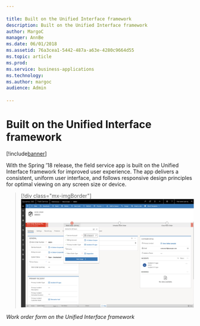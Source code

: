```yaml
---

title: Built on the Unified Interface framework
description: Built on the Unified Interface framework
author: MargoC
manager: AnnBe
ms.date: 06/01/2018
ms.assetid: 76a3cea1-5442-487a-a63e-4280c9664d55
ms.topic: article
ms.prod: 
ms.service: business-applications
ms.technology: 
ms.author: margoc
audience: Admin

---
```

#  Built on the Unified Interface framework


[!include[banner](../../includes/banner.md)]

With the Spring ’18 release, the field service app is built on the Unified
Interface framework for improved user experience. The app delivers a consistent,
uniform user interface, and follows responsive design principles for optimal
viewing on any screen size or device.

> [!div class="mx-imgBorder"] 
> ![A screenshot of the work order form on the Unified Interface framework](media/built-on-unified-interface-framework-1.png "A screenshot of the work order form on the Unified Interface framework")
<!-- picture -->


*Work order form on the Unified Interface framework*
